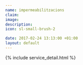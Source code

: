```yaml
---
name: impermeabilitzacions
claim: 
image: 
description: 
icon: sl-small-brush-2

date: 2017-02-24 13:13:00 +01:00
layout: default
---
```


{% include service_detail.html %}
